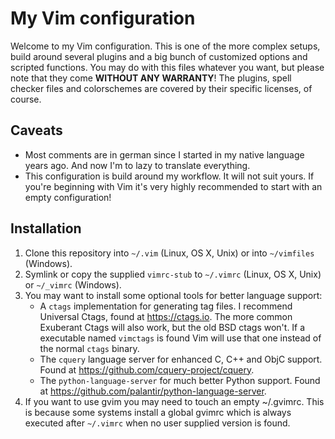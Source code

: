 # My Vim configuration

Welcome to my Vim configuration. This is one of the more complex setups,
build around several plugins and a big bunch of customized options and
scripted functions. You may do with this files whatever you want, but
please note that they come **WITHOUT ANY WARRANTY**! The plugins, spell
checker files and colorschemes are covered by their specific licenses,
of course.

## Caveats
* Most comments are in german since I started in my native language
  years ago. And now I'm to lazy to translate everything.
* This configuration is build around my workflow. It will not suit
  yours. If you're beginning with Vim it's very highly recommended to
  start with an empty configuration!

## Installation
1. Clone this repository into `~/.vim` (Linux, OS X, Unix) or into
   `~/vimfiles` (Windows).
2. Symlink or copy the supplied `vimrc-stub` to `~/.vimrc` (Linux, OS X,
   Unix) or `~/_vimrc` (Windows).
3. You may want to install some optional tools for better language
   support:
   * A `ctags` implementation for generating tag files. I recommend
	 Universal Ctags, found at https://ctags.io. The more common
	 Exuberant Ctags will also work, but the old BSD ctags won't. If a
	 executable named `vimctags` is found Vim will use that one instead 
	 of the normal `ctags` binary.
   * The `cquery` language server for enhanced C, C++ and ObjC support.
	 Found at https://github.com/cquery-project/cquery.
   * The `python-language-server` for much better Python support. Found
	 at https://github.com/palantir/python-language-server.
4. If you want to use gvim you may need to touch an empty ~/.gvimrc.
   This is because some systems install a global gvimrc which is always
   executed after `~/.vimrc` when no user supplied version is found.
